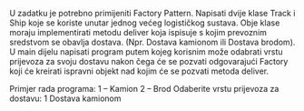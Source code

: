 U zadatku je potrebno primijeniti Factory Pattern. Napisati
dvije klase Track i Ship koje se koriste unutar jednog većeg logističkog sustava. Obje klase moraju
implementirati metodu deliver koja ispisuje s kojim prevoznim sredstvom se obavlja dostava. (Npr. Dostava
kamionom ili Dostava brodom).
U main dijelu napisati program putem kojeg korisnim može odabrati vrstu prijevoza za svoju dostavu nakon čega
će se pozvati odgovarajući Factory koji će kreirati ispravni objekt nad kojim će se pozvati metoda deliver.

Primjer rada programa:
1 – Kamion
2 – Brod
Odaberite vrstu prijevoza za dostavu: 1
Dostava kamionom
